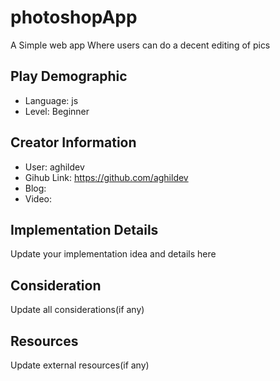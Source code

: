 # photoshopApp

A Simple web app Where users can do a decent editing of pics

## Play Demographic

- Language: js
- Level: Beginner

## Creator Information

- User: aghildev
- Gihub Link: https://github.com/aghildev
- Blog: 
- Video: 

## Implementation Details

Update your implementation idea and details here

## Consideration

Update all considerations(if any)

## Resources

Update external resources(if any)

